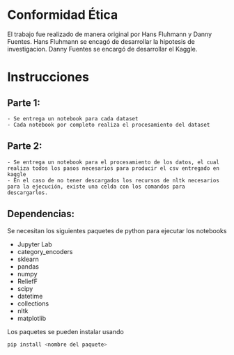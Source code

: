 # Conformidad Ética
El trabajo fue realizado de manera original por Hans Fluhmann y Danny Fuentes. Hans Fluhmann se encagó de desarrollar la hipotesis de investigacion. Danny Fuentes se encargó de desarrollar el Kaggle.

# Instrucciones
## Parte 1:
    - Se entrega un notebook para cada dataset
    - Cada notebook por completo realiza el procesamiento del dataset
## Parte 2:
    - Se entrega un notebook para el procesamiento de los datos, el cual realiza todos los pasos necesarios para producir el csv entregado en kaggle
    - En el caso de no tener descargados los recursos de nltk necesarios para la ejecución, existe una celda con los comandos para descargarlos.
  
## Dependencias:
Se necesitan los siguientes paquetes de python para ejecutar los notebooks
- Jupyter Lab
- category_encoders
- sklearn
- pandas
- numpy
- ReliefF
- scipy
- datetime
- collections
- nltk
- matplotlib

Los paquetes se pueden instalar usando
```bash
pip install <nombre del paquete>
```

